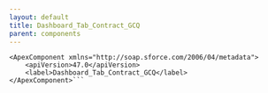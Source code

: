 ```yaml
---
layout: default
title: Dashboard_Tab_Contract_GCQ
parent: components
---
```


```<?xml version="1.0" encoding="UTF-8"?>
<ApexComponent xmlns="http://soap.sforce.com/2006/04/metadata">
    <apiVersion>47.0</apiVersion>
    <label>Dashboard_Tab_Contract_GCQ</label>
</ApexComponent>```

